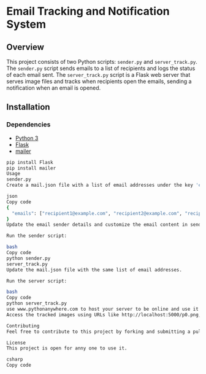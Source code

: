 # Email Tracking and Notification System

## Overview

This project consists of two Python scripts: `sender.py` and `server_track.py`. The `sender.py` script sends emails to a list of recipients and logs the status of each email sent. The `server_track.py` script is a Flask web server that serves image files and tracks when recipients open the emails, sending a notification when an email is opened.

## Installation

### Dependencies

- [Python 3](https://www.python.org/downloads/)
- [Flask](https://flask.palletsprojects.com/en/2.1.x/)
- [mailer](https://pypi.org/project/mailer/)

```bash
pip install Flask
pip install mailer
Usage
sender.py
Create a mail.json file with a list of email addresses under the key 'emails'.

json
Copy code
{
  "emails": ["recipient1@example.com", "recipient2@example.com", "recipient3@example.com"]
}
Update the email sender details and customize the email content in sender.py.

Run the sender script:

bash
Copy code
python sender.py
server_track.py
Update the mail.json file with the same list of email addresses.

Run the server script:

bash
Copy code
python server_track.py
use www.pythonanywhere.com to host your server to be online and use it over the internet.
Access the tracked images using URLs like http://localhost:5000/p0.png, http://localhost:5000/p1.png, etc. or [http://www.myaccount_name.pythonanywhere.com/p1.png]

Contributing
Feel free to contribute to this project by forking and submitting a pull request. Follow the guidelines in CONTRIBUTING.md.

License
This project is open for anny one to use it.

csharp
Copy code
